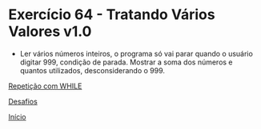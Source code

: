 # Exercício 64 - Tratando Vários Valores v1.0

- Ler vários números inteiros, o programa só vai parar quando o usuário digitar 999, condição de parada. Mostrar a soma dos números e quantos utilizados, desconsiderando o 999.

[Repetição com WHILE](https://github.com/NandesLima/python-codigos/tree/master/desafios/06.%20Repeti%C3%A7%C3%B5es%20com%20WHILE)

[Desafios](https://github.com/NandesLima/python-codigos/tree/master/desafios)

[Início](https://github.com/NandesLima/python-codigos)